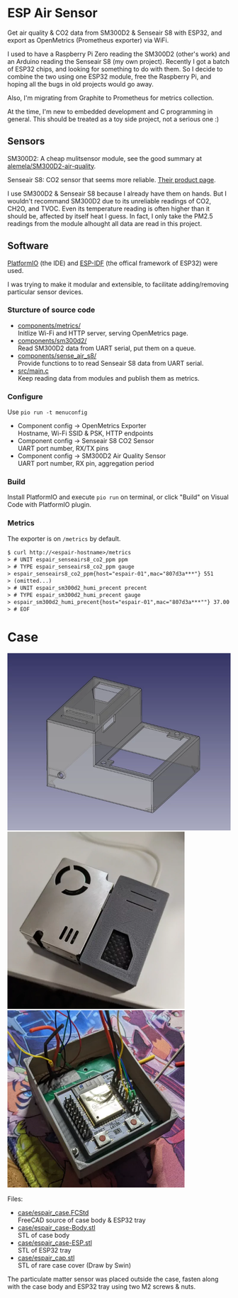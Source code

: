 # ESP Air Sensor

Get air quality & CO2 data from SM300D2 & Senseair S8 with ESP32, and export
as OpenMetrics (Prometheus exporter) via WiFi.

I used to have a Raspberry Pi Zero reading the SM300D2 (other's work) and an
Arduino reading the Senseair S8 (my own project). Recently I got a batch of
ESP32 chips, and looking for something to do with them. So I decide to combine
the two using one ESP32 module, free the Raspberry Pi, and hoping all the bugs
in old projects would go away.

Also, I'm migrating from Graphite to Prometheus for metrics collection.

At the time, I'm new to embedded development and C programming in general.
This should be treated as a toy side project, not a serious one :)

## Sensors

SM300D2:
A cheap mulitsensor module, see the good summary at
[alemela/SM300D2-air-quality](https://github.com/alemela/SM300D2-air-quality/).

Senseair S8:
CO2 sensor that seems more reliable.
[Their product page](https://senseair.com/products/size-counts/s8-residential/).

I use SM300D2 & Senseair S8 because I already have them on hands. But I
wouldn't recommand SM300D2 due to its unreliable readings of CO2, CH2O, and
TVOC. Even its temperature reading is often higher than it should be, affected
by itself heat I guess. In fact, I only take the PM2.5 readings from the module
alhought all data are read in this project.

## Software

[PlatformIO](https://platformio.org/) (the IDE) and
[ESP-IDF](https://docs.espressif.com/projects/esp-idf/en/latest/esp32/)
(the offical framework of ESP32) were used.

I was trying to make it modular and extensible, to facilitate adding/removing
particular sensor devices.

### Sturcture of source code

* [components/metrics/](/components/metrics/)\
  Initlize Wi-Fi and HTTP server, serving OpenMetrics page.
* [components/sm300d2/](/components/sm300d2/)\
  Read SM300D2 data from UART serial, put them on a queue.
* [components/sense_air_s8/](/components/sense_air_s8/)\
  Provide functions to to read Senseair S8 data from UART serial.
* [src/main.c](/src/main.c)\
  Keep reading data from modules and publish them as metrics.
 
### Configure

Use `pio run -t menuconfig`

* Component config -> OpenMetrics Exporter\
  Hostname, Wi-Fi SSID & PSK, HTTP endpoints
* Component config -> Senseair S8 CO2 Sensor\
  UART port number, RX/TX pins
* Component config -> SM300D2 Air Quality Sensor\
  UART port number, RX pin, aggregation period

### Build

Install PlatformIO and execute `pio run` on terminal, or click "Build" on
Visual Code with PlatformIO plugin.

### Metrics

The exporter is on `/metrics` by default.

```
$ curl http://<espair-hostname>/metrics
> # UNIT espair_senseairs8_co2_ppm ppm
> # TYPE espair_senseairs8_co2_ppm gauge
> espair_senseairs8_co2_ppm{host="espair-01",mac="807d3a***"} 551
> (omitted...)
> # UNIT espair_sm300d2_humi_precent precent
> # TYPE espair_sm300d2_humi_precent gauge
> espair_sm300d2_humi_precent{host="espair-01",mac="807d3a***""} 37.00
> # EOF
```

# Case

<img alt="Rendered case" src="/case/pictures/case_rendered.webp" height="400" /><img alt="Top view of assembled case" src="/case/pictures/case_photo_top.webp" height="400" /><img alt="Inside of the semi-assembled case" src="/case/pictures/case_photo_inside.webp" height="400" />

Files:

* [case/espair_case.FCStd](/case/espair_case.FCStd)\
  FreeCAD source of case body & ESP32 tray
* [case/espair_case-Body.stl](/case/espair_case-Body.stl)\
  STL of case body
* [case/espair_case-ESP.stl](/case/espair_case-ESP.stl)\
  STL of ESP32 tray
* [case/espair_cap.stl](/case/espair_cap.stl)\
  STL of rare case cover (Draw by Swin)

The particulate matter sensor was placed outside the case, fasten along with
the case body and ESP32 tray using two M2 screws & nuts.

